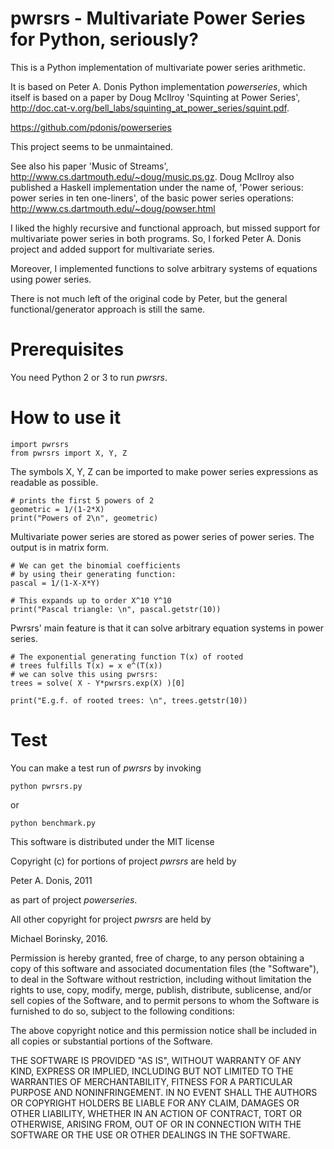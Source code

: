 
pwrsrs - Multivariate Power Series for Python, seriously?
=========================================================

This is a Python implementation of multivariate power series arithmetic. 

It is based on Peter A. Donis Python implementation *powerseries*, which 
itself is based on a paper by Doug McIlroy 'Squinting at Power Series', 
http://doc.cat-v.org/bell_labs/squinting_at_power_series/squint.pdf. 

https://github.com/pdonis/powerseries

This project seems to be unmaintained.

See also his paper 'Music of Streams', http://www.cs.dartmouth.edu/~doug/music.ps.gz. 
Doug McIlroy also published a Haskell implementation under the name 
of, 'Power serious: power series in ten one-liners', of the basic power 
series operations: http://www.cs.dartmouth.edu/~doug/powser.html

I liked the highly recursive and functional approach, but missed 
support for multivariate power series in both programs. So, I forked 
Peter A. Donis project and added support for multivariate series. 

Moreover, I implemented functions to solve arbitrary systems of equations 
using power series. 

There is not much left of the original code by Peter, but the general 
functional/generator approach is still the same.

Prerequisites
=============

You need Python 2 or 3 to run *pwrsrs*. 

How to use it
=============

    import pwrsrs
    from pwrsrs import X, Y, Z

The symbols X, Y, Z can be imported to make power series expressions as 
readable as possible.

    # prints the first 5 powers of 2
    geometric = 1/(1-2*X)
    print("Powers of 2\n", geometric)

Multivariate power series are stored as power series of power series. 
The output is in matrix form.

    # We can get the binomial coefficients
    # by using their generating function:
    pascal = 1/(1-X-X*Y)

    # This expands up to order X^10 Y^10
    print("Pascal triangle: \n", pascal.getstr(10))

Pwrsrs' main feature is that it can solve arbitrary equation systems 
in power series. 

    # The exponential generating function T(x) of rooted 
    # trees fulfills T(x) = x e^(T(x))
    # we can solve this using pwrsrs:
    trees = solve( X - Y*pwrsrs.exp(X) )[0]

    print("E.g.f. of rooted trees: \n", trees.getstr(10))

Test
====

You can make a test run of *pwrsrs* by invoking 

    python pwrsrs.py

or

    python benchmark.py


This software is distributed under the MIT license

Copyright (c) for portions of project *pwrsrs* are held by 

Peter A. Donis, 2011 

as part of project *powerseries*. 

All other copyright for project *pwrsrs* are held by 

Michael Borinsky, 2016.


Permission is hereby granted, free of charge, to any person obtaining a copy of this software and associated documentation files (the "Software"), to deal in the Software without restriction, including without limitation the rights to use, copy, modify, merge, publish, distribute, sublicense, and/or sell copies of the Software, and to permit persons to whom the Software is furnished to do so, subject to the following conditions:

The above copyright notice and this permission notice shall be included in all copies or substantial portions of the Software.

THE SOFTWARE IS PROVIDED "AS IS", WITHOUT WARRANTY OF ANY KIND, EXPRESS OR IMPLIED, INCLUDING BUT NOT LIMITED TO THE WARRANTIES OF MERCHANTABILITY, FITNESS FOR A PARTICULAR PURPOSE AND NONINFRINGEMENT. IN NO EVENT SHALL THE AUTHORS OR COPYRIGHT HOLDERS BE LIABLE FOR ANY CLAIM, DAMAGES OR OTHER LIABILITY, WHETHER IN AN ACTION OF CONTRACT, TORT OR OTHERWISE, ARISING FROM, OUT OF OR IN CONNECTION WITH THE SOFTWARE OR THE USE OR OTHER DEALINGS IN THE SOFTWARE.
